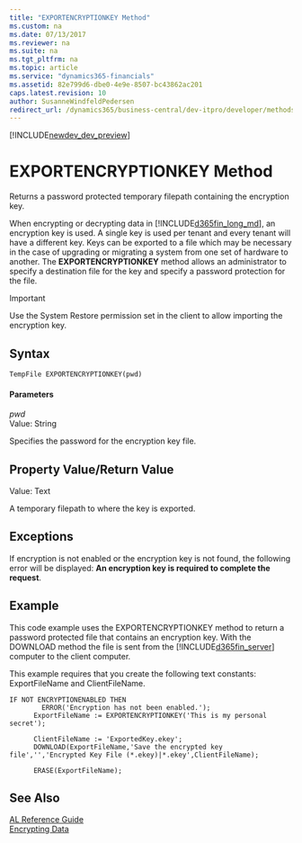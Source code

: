 ```yaml
---
title: "EXPORTENCRYPTIONKEY Method"
ms.custom: na
ms.date: 07/13/2017
ms.reviewer: na
ms.suite: na
ms.tgt_pltfrm: na
ms.topic: article
ms.service: "dynamics365-financials"
ms.assetid: 82e799d6-dbe0-4e9e-8507-bc43862ac201
caps.latest.revision: 10
author: SusanneWindfeldPedersen
redirect_url: /dynamics365/business-central/dev-itpro/developer/methods/devenv-al-method-reference
---
```


[!INCLUDE[newdev_dev_preview](../includes/newdev_dev_preview.md)]

# EXPORTENCRYPTIONKEY Method
Returns a password protected temporary filepath containing the encryption key.  

 When encrypting or decrypting data in [!INCLUDE[d365fin_long_md](../includes/d365fin_long_md.md)], an encryption key is used. A single key is used per tenant and every tenant will have a different key. Keys can be exported to a file which may be necessary in the case of upgrading or migrating a system from one set of hardware to another. The **EXPORTENCRYPTIONKEY** method allows an administrator to specify a destination file for the key and specify a password protection for the file.  

> [!IMPORTANT]  
>  Use the System Restore permission set in the client to allow importing the encryption key.  

## Syntax  

```  
TempFile EXPORTENCRYPTIONKEY(pwd)  
```  

#### Parameters  
 *pwd*  
 Value: String  

 Specifies the password for the encryption key file.  

## Property Value/Return Value  
 Value: Text  

 A temporary filepath to where the key is exported.  

## Exceptions  
 If encryption is not enabled or the encryption key is not found, the following error will be displayed: **An encryption key is required to complete the request**.  

## Example  
 This code example uses the EXPORTENCRYPTIONKEY method to return a password protected file that contains an encryption key. With the DOWNLOAD method the file is sent from the [!INCLUDE[d365fin_server](../includes/d365fin_server_md.md)] computer to the client computer.  

 This example requires that you create the following text constants: ExportFileName and ClientFileName.  

```  
IF NOT ENCRYPTIONENABLED THEN  
        ERROR('Encryption has not been enabled.');  
      ExportFileName := EXPORTENCRYPTIONKEY('This is my personal secret');  

      ClientFileName := 'ExportedKey.ekey';  
      DOWNLOAD(ExportFileName,'Save the encrypted key file','','Encrypted Key File (*.ekey)|*.ekey',ClientFileName);  

      ERASE(ExportFileName);  
```  

## See Also  
    
 [AL Reference Guide](../devenv-al-reference-guide.md)   
 [Encrypting Data](../devenv-encrypting-data.md)
